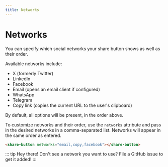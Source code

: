 ```yaml
---
title: Networks
---
```


# Networks

You can specify which social networks your share button shows as well as their order.

Available networks include:
- X (formerly Twitter)
- LinkedIn
- Facebook
- Email (opens an email client if configured)
- WhatsApp
- Telegram
- Copy link (copies the current URL to the user's clipboard)

By default, all options will be present, in the order above.

To customize networks and their order, use the `networks` attribute and pass in the desired networks in a comma-separated list. Networks will appear in the same order as entered.

```html
<share-button networks="email,copy,facebook"></share-button>
```

<div class="sb-container">
    <share-button networks="email,copy,facebook"></share-button>
</div>

::: tip Hey there!
Don't see a network you want to use? File a GitHub issue to get it added!
:::

<script setup>
    import {onMounted} from 'vue'

    onMounted(() => {
        import("@royalfig/share-button")
    })
</script>